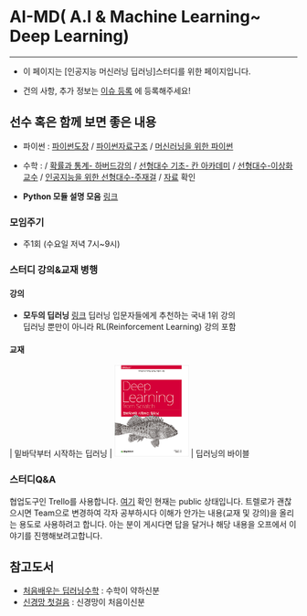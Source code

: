 # AI-MD( A.I & Machine Learning~ Deep Learning) 
---
- 이 페이지는 [인공지능 머신러닝 딥러닝]스터디를 위한 페이지입니다.

- 건의 사항, 추가 정보는 [이슈 등록](https://github.com/AI-MD/AI-MD.github.io/issues) 에 등록해주세요!

## 선수 혹은 함께 보면 좋은 내용 
- 파이썬 : [파이썬도장](https://dojang.io/course/view.php?id=3) / [파이썬자료구조](https://www.edwith.org/python-data) / [머신러닝을 위한 파이썬](https://www.edwith.org/aipython)
- 수학 :
/ [확률과 통계- 하버드강의](https://www.edwith.org/harvardprobability) 
/ [선형대수 기초- 칸 아카데미](https://www.edwith.org/linear-algebra)
/ [선형대수-이상화교수](http://www.kocw.net/home/search/kemView.do?kemId=977757)
/ [인공지능을 위한 선형대수-주재걸](https://www.edwith.org/linearalgebra4ai) / [자료](https://github.com/OpenCVDL/OpenCVDL.github.io/blob/master/files/머신러닝을_위한_선형대수.zip) 확인

 - **Python 모듈 설명 모음** [링크](http://awesome-python.com/)


### 모임주기
 - 주1회 (수요일 저녁 7시~9시)


### 스터디 강의&교재 병행


#### 강의
  - **모두의 딥러닝** [링크](http://hunkim.github.io/ml/) 
  딥러닝 입문자들에게 추천하는 국내 1위 강의  
  딥러닝 뿐만이 아니라 RL(Reinforcement Learning) 강의 포함
  
#### 교재

| 밑바닥부터 시작하는 딥러닝        | [<img src="./scratch.jpg" width="130" height="160">](http://book.naver.com/bookdb/book_detail.nhn?bid=11492334)     |  딥러닝의 바이블 


### 스터디Q&A

협업도구인 Trello를 사용합니다. [여기](https://trello.com/b/RxvPHaIu/amd-study) 확인 
현재는 public 상태입니다. 
트렐로가 괜찮으시면 Team으로 변경하여 각자 공부하시다 이해가 안가는 내용(교재 및 강의)을 올리는 용도로 사용하려고 합니다.
아는 분이 게시다면 답을 달거나 해당 내용을 오프에서 이야기를 진행해보려고합니다. 



## 참고도서 
- [처음배우는 딥러닝수학](http://www.hanbit.co.kr/store/books/look.php?p_code=B6703128448) : 수학이 약하신분
- [신경망 첫걸음](http://www.hanbit.co.kr/store/books/look.php?p_code=B1910379076) : 신경망이 처음이신분
